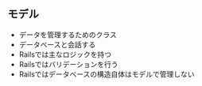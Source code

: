 ## モデル

* データを管理するためのクラス
* データベースと会話する
* Railsでは主なロジックを持つ
* Railsではバリデーションを行う
* Railsではデータベースの構造自体はモデルで管理しない
